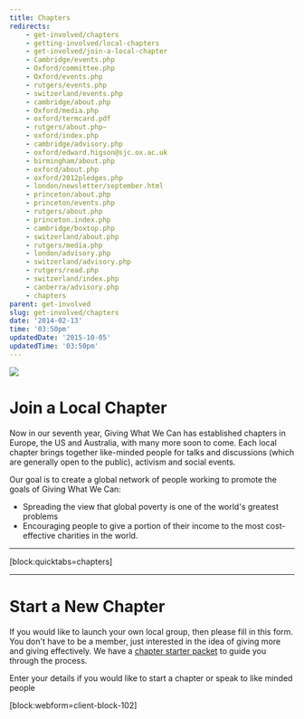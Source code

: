 ```yaml
---
title: Chapters
redirects:
    - get-involved/chapters
    - getting-involved/local-chapters
    - get-involved/join-a-local-chapter
    - Cambridge/events.php
    - Oxford/committee.php
    - Oxford/events.php
    - rutgers/events.php
    - switzerland/events.php
    - cambridge/about.php
    - Oxford/media.php
    - oxford/termcard.pdf
    - rutgers/about.php~
    - oxford/index.php
    - cambridge/advisory.php
    - oxford/edward.higson@sjc.ox.ac.uk
    - birmingham/about.php
    - oxford/about.php
    - oxford/2012pledges.php
    - london/newsletter/september.html
    - princeton/about.php
    - princeton/events.php
    - rutgers/about.php
    - princeton.index.php
    - cambridge/boxtop.php
    - switzerland/about.php
    - rutgers/media.php
    - london/advisory.php
    - switzerland/advisory.php
    - rutgers/read.php
    - switzerland/index.php
    - canberra/advisory.php
    - chapters
parent: get-involved
slug: get-involved/chapters
date: '2014-02-13'
time: '03:50pm'
updatedDate: '2015-10-05'
updatedTime: '03:50pm'
---
```

![](/images/uploads/img_4986.jpg)

# Join a Local Chapter

Now in our seventh year, Giving What We Can has established chapters in Europe, the US and Australia, with many more soon to come. Each local chapter brings together like-minded people for talks and discussions (which are generally open to the public), activism and social events.

Our goal is to create a global network of people working to promote the goals of Giving What We Can:

*   Spreading the view that global poverty is one of the world's greatest problems
*   Encouraging people to give a portion of their income to the most cost-effective charities in the world.

* * *

[block:quicktabs=chapters]

* * *

# Start a New Chapter

If you would like to launch your own local group, then please fill in this form. You don't have to be a member, just interested in the idea of giving more and giving effectively. We have a [chapter starter packet](https://drive.google.com/open?id=0BxN9jkWGI8LFblFKakNrQU1Felk) to guide you through the process.

Enter your details if you would like to start a chapter or speak to like minded people

[block:webform=client-block-102]